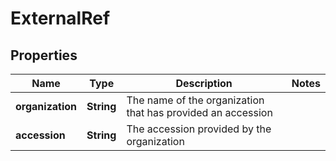 # ExternalRef

## Properties
Name | Type | Description | Notes
------------ | ------------- | ------------- | -------------
**organization** | **String** | The name of the organization that has provided an accession | 
**accession** | **String** | The accession provided by the organization | 
